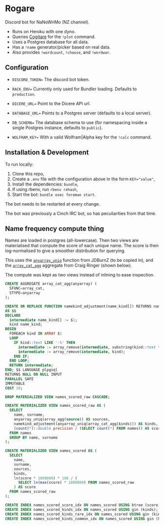 # Rogare

Discord bot for NaNoWriMo (NZ channel).

- Runs on Heroku with one dyno.
- Queries [Cogitare](https://cogitare.nz) for the `!plot` command.
- Uses a Postgres database for all data.
- Has a `!name` generator/picker based on real data.
- Also provides `!wordcount`, `!choose`, and `!wordwar`.

## Configuration

- `DISCORD_TOKEN=` The discord bot token.

- `RACK_ENV=` Currently only used for Bundler loading. Defaults to `production`.

- `DICERE_URL=` Point to the Dicere API url.

- `DATABASE_URL=` Points to a Postgres server (defaults to a local server).

- `DB_SCHEMA=` The database schema to use (for namespacing inside a single Postgres instance, defaults to `public`).

- `WOLFRAM_KEY=` With a valid Wolfram|Alpha key for the `!calc` command.

## Installation & Development

To run locally:

1. Clone this repo,
2. Create a `.env` file with the configuration above in the form `KEY="value"`,
3. Install the dependencies: `bundle`,
4. If using rbenv, run `rbenv rehash`,
5. Start the bot: `bundle exec foreman start`.

The bot needs to be restarted at every change.

The bot was previously a Cinch IRC bot, so has peculiarities from that time.

## Name frequency compute thing

Names are loaded in postgres (all-lowercase). Then two views are materialised
that compute the score of each unique name. The score is then log-normalised to
give a smoother distribution for querying.

This uses the [`anyarray_uniq`](https://github.com/JDBurnZ/postgresql-anyarray/blob/master/stable/anyarray_uniq.sql) function from JDBurnZ (to be copied in), and the [`array_cat_agg`](https://stackoverflow.com/a/22677955/231788) aggregate from Craig Ringer (shown below).

The compute was kept as two views instead of inlining to ease inspection.

```sql
CREATE AGGREGATE array_cat_agg(anyarray) (
  SFUNC=array_cat,
  STYPE=anyarray
);

CREATE OR REPLACE FUNCTION namekind_adjustment(name_kind[]) RETURNS name_kind[]
AS $$
DECLARE
  intermediate name_kind[] := $1;
  kind name_kind;
BEGIN
  FOREACH kind IN ARRAY $1
  LOOP
    IF kind::text LIKE '-%' THEN
      intermediate := array_remove(intermediate, substring(kind::text from 2)::name_kind);
      intermediate := array_remove(intermediate, kind);
    END IF;
  END LOOP;
  RETURN intermediate;
END; $$ LANGUAGE plpgsql
RETURNS NULL ON NULL INPUT
PARALLEL SAFE
IMMUTABLE
COST 10;

DROP MATERIALIZED VIEW names_scored_raw CASCADE;

CREATE MATERIALIZED VIEW names_scored_raw AS (
  SELECT
    name, surname,
    anyarray_uniq(array_agg(source)) AS sources,
    namekind_adjustment(anyarray_uniq(array_cat_agg(kinds))) AS kinds,
    (count(*)::double precision / (SELECT count(*) FROM names)) AS score
  FROM names
  GROUP BY name, surname
);

CREATE MATERIALIZED VIEW names_scored AS (
  SELECT
    name,
    surname,
    sources,
    kinds,
    ln(score * 1000000) * 100 / (
      SELECT ln(max(score) * 1000000) FROM names_scored_raw
    ) AS score
  FROM names_scored_raw
);

CREATE INDEX names_scored_score_idx ON names_scored USING btree (score);
CREATE INDEX names_scored_kinds_idx ON names_scored USING gin (kinds);
CREATE INDEX names_scored_kinds_rare_idx ON names_scored USING gin (kinds) WHERE score <= 20;
CREATE INDEX names_scored_kinds_common_idx ON names_scored USING gin (kinds) WHERE score >= 50;
```
